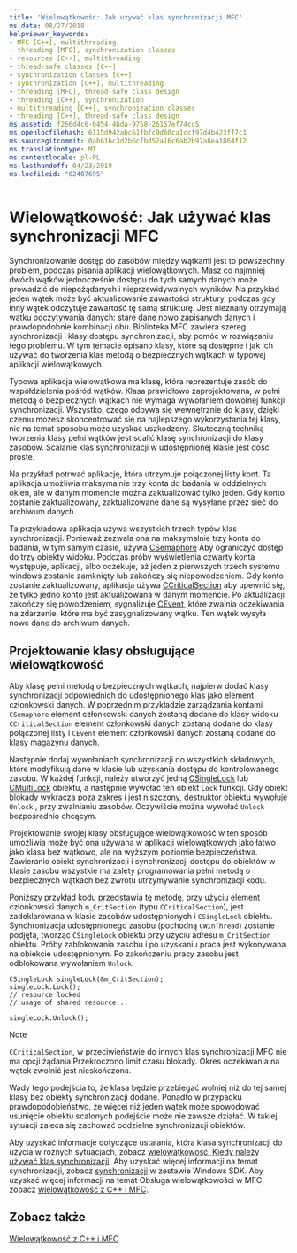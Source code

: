 ```yaml
---
title: 'Wielowątkowość: Jak używać klas synchronizacji MFC'
ms.date: 08/27/2018
helpviewer_keywords:
- MFC [C++], multithreading
- threading [MFC], synchronization classes
- resources [C++], multithreading
- thread-safe classes [C++]
- synchronization classes [C++]
- synchronization [C++], multithreading
- threading [MFC], thread-safe class design
- threading [C++], synchronization
- multithreading [C++], synchronization classes
- threading [C++], thread-safe class design
ms.assetid: f266d4c6-0454-4bda-9758-26157ef74cc5
ms.openlocfilehash: 6115d942abc61fbfc9d60ca1ccf97d4b423ff7c1
ms.sourcegitcommit: 0ab61bc3d2b6cfbd52a16c6ab2b97a8ea1864f12
ms.translationtype: MT
ms.contentlocale: pl-PL
ms.lasthandoff: 04/23/2019
ms.locfileid: "62407695"
---
```

# <a name="multithreading-how-to-use-the-mfc-synchronization-classes"></a>Wielowątkowość: Jak używać klas synchronizacji MFC

Synchronizowanie dostęp do zasobów między wątkami jest to powszechny problem, podczas pisania aplikacji wielowątkowych. Masz co najmniej dwóch wątków jednocześnie dostępu do tych samych danych może prowadzić do niepożądanych i nieprzewidywalnych wyników. Na przykład jeden wątek może być aktualizowanie zawartości struktury, podczas gdy inny wątek odczytuje zawartość tę samą strukturę. Jest nieznany otrzymają wątku odczytywania danych: stare dane nowo zapisanych danych i prawdopodobnie kombinacji obu. Biblioteka MFC zawiera szereg synchronizacji i klasy dostępu synchronizacji, aby pomóc w rozwiązaniu tego problemu. W tym temacie opisano klasy, które są dostępne i jak ich używać do tworzenia klas metodą o bezpiecznych wątkach w typowej aplikacji wielowątkowych.

Typowa aplikacja wielowątkowa ma klasę, która reprezentuje zasób do współdzielenia pośród wątków. Klasa prawidłowo zaprojektowana, w pełni metodą o bezpiecznych wątkach nie wymaga wywołaniem dowolnej funkcji synchronizacji. Wszystko, czego odbywa się wewnętrznie do klasy, dzięki czemu możesz skoncentrować się na najlepszego wykorzystania tej klasy, nie na temat sposobu może uzyskać uszkodzony. Skuteczną techniką tworzenia klasy pełni wątków jest scalić klasę synchronizacji do klasy zasobów. Scalanie klas synchronizacji w udostępnionej klasie jest dość proste.

Na przykład potrwać aplikację, która utrzymuje połączonej listy kont. Ta aplikacja umożliwia maksymalnie trzy konta do badania w oddzielnych okien, ale w danym momencie można zaktualizować tylko jeden. Gdy konto zostanie zaktualizowany, zaktualizowane dane są wysyłane przez sieć do archiwum danych.

Ta przykładowa aplikacja używa wszystkich trzech typów klas synchronizacji. Ponieważ zezwala ona na maksymalnie trzy konta do badania, w tym samym czasie, używa [CSemaphore](../mfc/reference/csemaphore-class.md) Aby ograniczyć dostęp do trzy obiekty widoku. Podczas próby wyświetlenia czwarty konta występuje, aplikacji, albo oczekuje, aż jeden z pierwszych trzech systemu windows zostanie zamknięty lub zakończy się niepowodzeniem. Gdy konto zostanie zaktualizowany, aplikacja używa [CCriticalSection](../mfc/reference/ccriticalsection-class.md) aby upewnić się, że tylko jedno konto jest aktualizowana w danym momencie. Po aktualizacji zakończy się powodzeniem, sygnalizuje [CEvent](../mfc/reference/cevent-class.md), które zwalnia oczekiwania na zdarzenie, które ma być zasygnalizowany wątku. Ten wątek wysyła nowe dane do archiwum danych.

##  <a name="_mfc_designing_a_thread.2d.safe_class"></a> Projektowanie klasy obsługujące wielowątkowość

Aby klasę pełni metodą o bezpiecznych wątkach, najpierw dodać klasy synchronizacji odpowiednich do udostępnionego klas jako element członkowski danych. W poprzednim przykładzie zarządzania kontami `CSemaphore` element członkowski danych zostaną dodane do klasy widoku `CCriticalSection` element członkowski danych zostaną dodane do klasy połączonej listy i `CEvent` element członkowski danych zostaną dodane do klasy magazynu danych.

Następnie dodaj wywołaniach synchronizacji do wszystkich składowych, które modyfikują dane w klasie lub uzyskania dostępu do kontrolowanego zasobu. W każdej funkcji, należy utworzyć jedną [CSingleLock](../mfc/reference/csinglelock-class.md) lub [CMultiLock](../mfc/reference/cmultilock-class.md) obiektu, a następnie wywołać ten obiekt `Lock` funkcji. Gdy obiekt blokady wykracza poza zakres i jest niszczony, destruktor obiektu wywołuje `Unlock` , przy zwalnianiu zasobów. Oczywiście można wywołać `Unlock` bezpośrednio chcącym.

Projektowanie swojej klasy obsługujące wielowątkowość w ten sposób umożliwia może być ona używana w aplikacji wielowątkowych jako łatwo jako klasa bez wątkowo, ale na wyższym poziomie bezpieczeństwa. Zawieranie obiekt synchronizacji i synchronizacji dostępu do obiektów w klasie zasobu wszystkie ma zalety programowania pełni metodą o bezpiecznych wątkach bez zwrotu utrzymywanie synchronizacji kodu.

Poniższy przykład kodu przedstawia tę metodę, przy użyciu element członkowski danych `m_CritSection` (typu `CCriticalSection`), jest zadeklarowana w klasie zasobów udostępnionych i `CSingleLock` obiektu. Synchronizacja udostępnionego zasobu (pochodną `CWinThread`) zostanie podjęta, tworząc `CSingleLock` obiektu przy użyciu adresu `m_CritSection` obiektu. Próby zablokowania zasobu i po uzyskaniu praca jest wykonywana na obiekcie udostępnionym. Po zakończeniu pracy zasobu jest odblokowana wywołaniem `Unlock`.

```
CSingleLock singleLock(&m_CritSection);
singleLock.Lock();
// resource locked
//.usage of shared resource...

singleLock.Unlock();
```

> [!NOTE]
> `CCriticalSection`, w przeciwieństwie do innych klas synchronizacji MFC nie ma opcji żądania Przekroczono limit czasu blokady. Okres oczekiwania na wątek zwolnić jest nieskończona.

Wady tego podejścia to, że klasa będzie przebiegać wolniej niż do tej samej klasy bez obiekty synchronizacji dodane. Ponadto w przypadku prawdopodobieństwo, że więcej niż jeden wątek może spowodować usunięcie obiektu scalonych podejście może nie zawsze działać. W takiej sytuacji zaleca się zachować oddzielne synchronizacji obiektów.

Aby uzyskać informacje dotyczące ustalania, która klasa synchronizacji do użycia w różnych sytuacjach, zobacz [wielowątkowość: Kiedy należy używać klas synchronizacji](multithreading-when-to-use-the-synchronization-classes.md). Aby uzyskać więcej informacji na temat synchronizacji, zobacz [synchronizacji](/windows/desktop/Sync/synchronization) w zestawie Windows SDK. Aby uzyskać więcej informacji na temat Obsługa wielowątkowości w MFC, zobacz [wielowątkowość z C++ i MFC](multithreading-with-cpp-and-mfc.md).

## <a name="see-also"></a>Zobacz także

[Wielowątkowość z C++ i MFC](multithreading-with-cpp-and-mfc.md)
